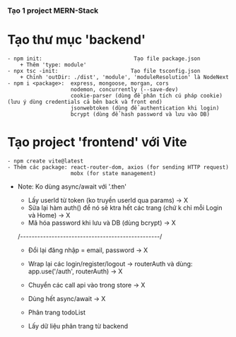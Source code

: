 ### Tạo 1 project MERN-Stack
# Tạo thư mục 'backend'
    - npm init:                             Tạo file package.json
        + Thêm 'type: module'
    - npx tsc -init:                       Tạo file tsconfig.json
        + Chỉnh 'outDir: ./dist', 'module', 'moduleResolution' là NodeNext
    - npm i <package>:  express, mongoose, morgan, cors
                        nodemon, concurrently (--save-dev)
                        cookie-parser (dùng để phân tích cú pháp cookie) (lưu ý dùng credentials cả bên back và front end)
                        jsonwebtoken (dùng để authentication khi login)
                        bcrypt (dùng để hash password và lưu vào DB)

# Tạo project 'frontend' với Vite
    - npm create vite@latest
    - Thêm các package: react-router-dom, axios (for sending HTTP request)
                        mobx (for state management)
                        


* Note: Ko dùng async/await với '.then'
    + Lấy userId từ token (ko truyền userId qua params) -> X
    + Sửa lại hàm auth() để nó sẽ ktra hết các trang (chứ k chỉ mỗi Login và Home) -> X
    + Mã hóa password khi lưu và DB (dùng bcrypt) -> X

    /*-------------------------------------------------*/

    + Đổi lại đăng nhập = email, password   -> X
    + Wrap lại các login/register/logout -> routerAuth và dùng: app.use('/auth', routerAuth)    -> X
    + Chuyển các call api vào trong store   -> X
    + Dùng hết async/await  -> X
    + Phân trang todoList

    + Lấy dữ liệu phân trang từ backend